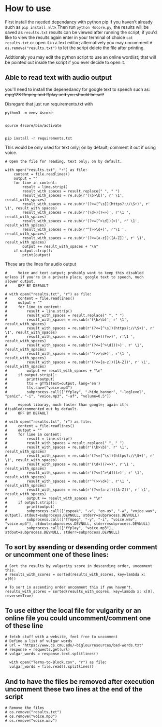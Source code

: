 # How to use

First install the needed dependancy with python pip if you haven't already such as ```pip install nltk```
Then run ``python 4score.py``, the results will be saved as ``results.txt`` results can be viewed after running the script; if you'd like to view the results again enter in your terminal of choice ``cat results.txt`` or open it in a text editor; alternatively you may uncomment ``# os.remove("results.txt")`` to let the script delete the file after printing.

Addtionaly you may edit the python script to use an online wordlist; that will be pointed out inside the script if you ever decide to open it.

## Able to read text with audio output

you'll need to install the depenedancy for google text to speech such as:
~~mpg123 ffmpeg and ffplay and you should be set!~~

Disregard that just run requirements.txt with

    python3 -m venv 4score

    
    source 4score/bin/activate


    pip install -r requirements.txt

This would be only used for text only; on by default; comment it out if using voice.

    # Open the file for reading, text only; on by default.

    with open("results.txt", "r") as file:
        content = file.readlines()
        output = ""
        for line in content:
            result = line.strip()
            result_with_spaces = result.replace(" ", " ")
            result_with_spaces = re.sub(r'(\b>\b)', r' \1', result_with_spaces)
            result_with_spaces = re.sub(r'(?<=[^\s])(https?://\S+)', r' \1', result_with_spaces)
            result_with_spaces = re.sub(r'(\d+)(?=>)', r'\1 ', result_with_spaces)
            result_with_spaces = re.sub(r'(?<=[^>\d])(>)', r' \1', result_with_spaces)
            result_with_spaces = re.sub(r'^(>>\d+)', r'\1 ', result_with_spaces)
            result_with_spaces = re.sub(r'(?<=[a-z])([A-Z])', r' \1', result_with_spaces)
            output += result_with_spaces + "\n"
        if output.strip():
            print(output)

These are the lines for audio output

    #     Voice and text output; probably want to keep this disabled unless if you're in a private place; google text to speech, much slower output.
    #     OFF BY DEFAULT

    # with open("results.txt", "r") as file:
    #     content = file.readlines()
    #     output = ""
    #     for line in content:
    #         result = line.strip()
    #         result_with_spaces = result.replace(" ", " ")
    #         result_with_spaces = re.sub(r'(\b>\b)', r' \1', result_with_spaces)
    #         result_with_spaces = re.sub(r'(?<=[^\s])(https?://\S+)', r' \1', result_with_spaces)
    #         result_with_spaces = re.sub(r'(\d+)(?=>)', r'\1 ', result_with_spaces)
    #         result_with_spaces = re.sub(r'(?<=[^>\d])(>)', r' \1', result_with_spaces)
    #         result_with_spaces = re.sub(r'^(>>\d+)', r'\1 ', result_with_spaces)
    #         result_with_spaces = re.sub(r'(?<=[a-z])([A-Z])', r' \1', result_with_spaces)
    #         output += result_with_spaces + "\n"
    #     if output.strip():
    #         print(output)
    #         tts = gTTS(text=output, lang='en')
    #         tts.save("voice.mp3")
    #         subprocess.call(["ffplay", "-hide_banner", "-loglevel", "panic", "-i", "voice.mp3", "-af", "volume=0.5"])

    #     espeak libaray, much faster than google; again it's disabled/commented out by default.
    #     OFF BY DEFAULT

    # with open("results.txt", "r") as file:
    #     content = file.readlines()
    #     output = ""
    #     for line in content:
    #         result = line.strip()
    #         result_with_spaces = result.replace(" ", " ")
    #         result_with_spaces = re.sub(r'(\b>\b)', r' \1', result_with_spaces)
    #         result_with_spaces = re.sub(r'(?<=[^\s])(https?://\S+)', r' \1', result_with_spaces)
    #         result_with_spaces = re.sub(r'(\d+)(?=>)', r'\1 ', result_with_spaces)
    #         result_with_spaces = re.sub(r'(?<=[^>\d])(>)', r' \1', result_with_spaces)
    #         result_with_spaces = re.sub(r'^(>>\d+)', r'\1 ', result_with_spaces)
    #         result_with_spaces = re.sub(r'(?<=[a-z])([A-Z])', r' \1', result_with_spaces)
    #         output += result_with_spaces + "\n"
    #     if output.strip():
    #         print(output)
    #         subprocess.call(["espeak", "-v", "en-us", "-w", "voice.wav", output], stdout=subprocess.DEVNULL, stderr=subprocess.DEVNULL)
    #         subprocess.call(["ffmpeg", "-y", "-i", "voice.wav", "voice.mp3"], stdout=subprocess.DEVNULL, stderr=subprocess.DEVNULL)
    #         subprocess.call(["ffplay", "voice.mp3"], stdout=subprocess.DEVNULL, stderr=subprocess.DEVNULL)
    

## To sort by asending or desending order comment or uncomment one of these lines:

   
    # Sort the results by vulgarity score in descending order, uncomment this.
    # results_with_scores = sorted(results_with_scores, key=lambda x: x[0])

    # To sort in ascending order uncomment this if you haven't.
    results_with_scores = sorted(results_with_scores, key=lambda x: x[0], reverse=True)
    
    
    
## To use either the local file for vulgarity or an online file you could uncomment/comment one of these line


    # fetch stuff with a website, feel free to uncomment
    # Define a list of vulgar words
    # url = "https://www.cs.cmu.edu/~biglou/resources/bad-words.txt"
    # response = requests.get(url)
    # vulgar_words = response.text.splitlines()

      with open("Terms-to-Block.csv", "r") as file:
      vulgar_words = file.read().splitlines()
    
## And to have the files be removed after execution uncomment these two lines at the end of the script

    # Remove the files
    # os.remove("results.txt")
    # os.remove("voice.mp3")
    # os.remove("voice.wav")
